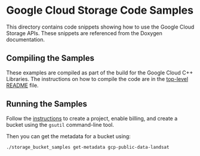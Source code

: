 # Google Cloud Storage Code Samples

This directory contains code snippets showing how to use the Google Cloud
Storage APIs.  These snippets are referenced from the Doxygen documentation.

## Compiling the Samples

These examples are compiled as part of the build for the Google Cloud C++
Libraries.  The instructions on how to compile the code are in the
[top-level README](/README.md) file.

## Running the Samples

Follow the
[instructions](https://cloud.google.com/storage/docs/quickstart-gsutil)
to create a project, enable billing, and create a bucket using the `gsutil`
command-line tool.

Then you can get the metadata for a bucket using:

```bash
./storage_bucket_samples get-metadata gcp-public-data-landsat
```
